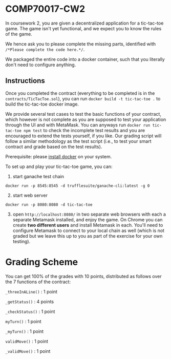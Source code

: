 # COMP70017-CW2

In coursework 2, you are given a decentralized application for a tic-tac-toe game. The game isn't yet functional, and we expect you to know the rules of the game.

We hence ask you to please complete the missing parts, identified with `/*Please complete the code here.*/`.

We packaged the entire code into a docker container, such that you literally don't need to configure anything.

## Instructions
Once you completed the contract (everything to be completed is in the `contracts/TicTacToe.sol`), you can run `docker build -t tic-tac-toe .` to build the tic-tac-toe docker image.

We provide several test cases to test the basic functions of your contract, which however is not complete as you are supposed to test your application through the UI and with MetaMask. You can anyways run `docker run tic-tac-toe npm test` to check the incomplete test results and you are encouraged to extend the tests yourself, if you like. Our grading script will follow a similar methodology as the test script (i.e., to test your smart contract and grade based on the test results).

Prerequisite: please [install docker](https://docs.docker.com/desktop/) on your system.

To set up and play your tic-tac-toe game, you can:

1. start ganache test chain

`docker run -p 8545:8545 -d trufflesuite/ganache-cli:latest -g 0`

2. start web server

`docker run -p 8080:8080 -d tic-tac-toe`

3. open `http://localhost:8080/` in two separate web browsers with each a separate Metamask installed, and enjoy the game. On Chrome you can create **two different users** and install Metamask in each. You'll need to configure Metamask to connect to your local chain as well (which is not graded but we leave this up to you as part of the exercise for your own testing).

# Grading Scheme

You can get 100% of the grades with 10 points, distributed as follows over the 7 functions of the contract:

`_threeInALine()` : 1 point

`_getStatus()` : 4 points

`_checkStatus()` : 1 point

`myTurn()` : 1 point

`_myTurn()` : 1 point

`validMove()` : 1 point

`_validMove()` : 1 point

